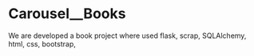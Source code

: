 # Carousel__Books
We are developed a book project where used flask, scrap, SQLAlchemy, html, css, bootstrap,

